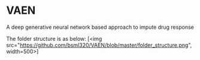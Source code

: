 # VAEN
A deep generative neural network based approach to impute drug response

The folder structure is as below:
[<img src="https://github.com/bsml320/VAEN/blob/master/folder_structure.png", width=500>]
